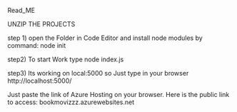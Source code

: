 Read_ME

UNZIP THE PROJECTS

step 1) open the Folder in Code Editor and install node modules by command: node init

step2) To start Work type node index.js 

step3) Its working on local:5000 so Just type in your browser http://localhost:5000/



Just paste the link of Azure Hosting on your browser.
Here is the public link to access: bookmovizzz.azurewebsites.net
